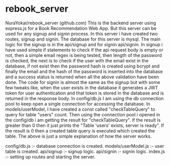 # rebook_server
NuraYokai/rebook_server (github.com)
This is the backend server using express.js for a Book Recommendation Web App. But this server can be used for any signup and signin process.
In this server i have created two routes, signup and signin.
The database for this server is mysql.
The main logic for the signup is in the api/signup and for signin api/signin.
In signup i have used simple if statements to check if the api request body is empty or not, 
then a simple email regex is being tested, then length of the password is checked, 
the next is to check if the user with the email exist in the database, 
if not exist then the password hash is created using bcrypt and finally the email and 
the hash of the password is inserted into the database and a success status is returned when all the above validation have been done.
The code for signin is almost the same as the signup but with some few tweaks like, 
when the user exists in the database it generates a JWT token for user authentication and that token is stored in the database and is returned in the response body.
In config/db.js I am using the db connection pool to keep open a single connection for accessing the database.
In models/userModel, I have created a const called "checkTableQuery" to query for table "users" count.
Then using the connection pool i opened in the config/db i am getting the result for "checkTableQuery". 
If the result is greater than 0 then it just prints the "Table 'users' exists, server is ready". 
If the result is 0 then a created table query is executed which created the table.
The above is just a simple explanation of how the server works.

config/db.js :- database connection is created.
models/userModel.js :- user table is created.
api/signup :- signup logic.
api/signin :- signin logic.
index.js :- setting up routes and starting the server.
